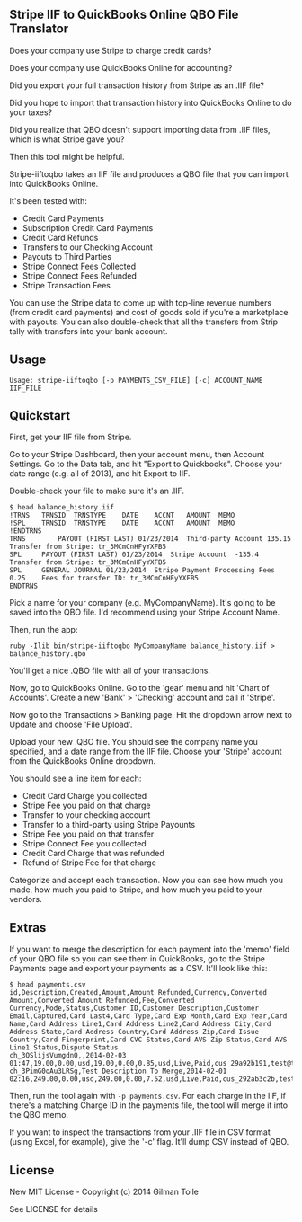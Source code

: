 ## Stripe IIF to QuickBooks Online QBO File Translator

Does your company use Stripe to charge credit cards?

Does your company use QuickBooks Online for accounting?

Did you export your full transaction history from Stripe as an .IIF file?

Did you hope to import that transaction history into QuickBooks Online to do your taxes?

Did you realize that QBO doesn't support importing data from .IIF files, which is what Stripe gave you?

Then this tool might be helpful.

Stripe-iiftoqbo takes an IIF file and produces a QBO file that you can import into QuickBooks Online.

It's been tested with:

* Credit Card Payments
* Subscription Credit Card Payments
* Credit Card Refunds
* Transfers to our Checking Account
* Payouts to Third Parties
* Stripe Connect Fees Collected
* Stripe Connect Fees Refunded
* Stripe Transaction Fees

You can use the Stripe data to come up with top-line revenue numbers (from credit card payments) and cost of goods sold if you're a marketplace with payouts. You can also double-check that all the transfers from Strip tally with transfers into your bank account.

## Usage

	Usage: stripe-iiftoqbo [-p PAYMENTS_CSV_FILE] [-c] ACCOUNT_NAME IIF_FILE 

## Quickstart

First, get your IIF file from Stripe.

Go to your Stripe Dashboard, then your account menu, then Account Settings. Go to the Data tab, and hit "Export to Quickbooks". Choose your date range (e.g. all of 2013), and hit Export to IIF.

Double-check your file to make sure it's an .IIF.

	$ head balance_history.iif
	!TRNS	TRNSID	TRNSTYPE	DATE	ACCNT	AMOUNT	MEMO
	!SPL	TRNSID	TRNSTYPE	DATE	ACCNT	AMOUNT	MEMO
	!ENDTRNS
	TRNS		PAYOUT (FIRST LAST)	01/23/2014	Third-party Account	135.15	Transfer from Stripe: tr_3MCmCnHFyYXFB5
	SPL		PAYOUT (FIRST LAST)	01/23/2014	Stripe Account	-135.4	Transfer from Stripe: tr_3MCmCnHFyYXFB5
	SPL		GENERAL JOURNAL	01/23/2014	Stripe Payment Processing Fees	0.25	Fees for transfer ID: tr_3MCmCnHFyYXFB5
	ENDTRNS

Pick a name for your company (e.g. MyCompanyName). It's going to be saved into the QBO file. I'd recommend using your Stripe Account Name.

Then, run the app:

	ruby -Ilib bin/stripe-iiftoqbo MyCompanyName balance_history.iif > balance_history.qbo

You'll get a nice .QBO file with all of your transactions.

Now, go to QuickBooks Online. Go to the 'gear' menu and hit 'Chart of Accounts'. Create a new 'Bank' > 'Checking' account and call it 'Stripe'.

Now go to the Transactions > Banking page. Hit the dropdown arrow next to Update and choose 'File Upload'.

Upload your new .QBO file. You should see the company name you specified, and a date range from the IIF file. Choose your 'Stripe' account from the QuickBooks Online dropdown.

You should see a line item for each:  

* Credit Card Charge you collected
* Stripe Fee you paid on that charge
* Transfer to your checking account
* Transfer to a third-party using Stripe Payounts
* Stripe Fee you paid on that transfer
* Stripe Connect Fee you collected
* Credit Card Charge that was refunded
* Refund of Stripe Fee for that charge	

Categorize and accept each transaction. Now you can see how much you made, how much you paid to Stripe, and how much you paid to your vendors.

## Extras

If you want to merge the description for each payment into the 'memo' field of your QBO file so you can see them in QuickBooks, go to the Stripe Payments page and export your payments as a CSV. It'll look like this:

	$ head payments.csv
	id,Description,Created,Amount,Amount Refunded,Currency,Converted Amount,Converted Amount Refunded,Fee,Converted Currency,Mode,Status,Customer ID,Customer Description,Customer Email,Captured,Card Last4,Card Type,Card Exp Month,Card Exp Year,Card Name,Card Address Line1,Card Address Line2,Card Address City,Card Address State,Card Address Country,Card Address Zip,Card Issue Country,Card Fingerprint,Card CVC Status,Card AVS Zip Status,Card AVS Line1 Status,Dispute Status
	ch_3QSlijsVumgdnQ,,2014-02-03 01:47,19.00,0.00,usd,19.00,0.00,0.85,usd,Live,Paid,cus_29a92b191,test@test.com,,true,1111,Visa,1,2016,,,,,,,,US,ztg6Hv5g3sbjBE57,,,,
	ch_3PimG0oAu3LRSg,Test Description To Merge,2014-02-01 02:16,249.00,0.00,usd,249.00,0.00,7.52,usd,Live,Paid,cus_292ab3c2b,test@test.com,,true,2222,Visa,1,2016,,,,,,,,US,2Xv5QDDhdKj23Z0l,,,,

Then, run the tool again with ```-p payments.csv```. For each charge in the IIF, if there's a matching Charge ID in the payments file, the tool will merge it into the QBO memo.

If you want to inspect the transactions from your .IIF file in CSV format (using Excel, for example), give the '-c' flag. It'll dump CSV instead of QBO.

## License

New MIT License - Copyright (c) 2014 Gilman Tolle

See LICENSE for details
